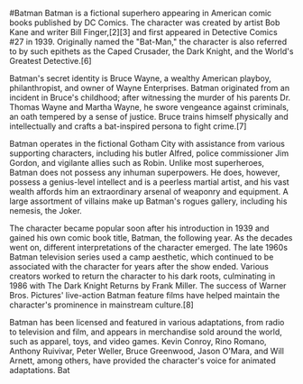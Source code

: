 #Batman
Batman is a fictional superhero appearing in American comic books published by DC Comics. The character was created by artist Bob Kane and writer Bill Finger,[2][3] and first appeared in Detective Comics #27 in 1939. Originally named the "Bat-Man," the character is also referred to by such epithets as the Caped Crusader, the Dark Knight, and the World's Greatest Detective.[6]

Batman's secret identity is Bruce Wayne, a wealthy American playboy, philanthropist, and owner of Wayne Enterprises. Batman originated from an incident in Bruce's childhood; after witnessing the murder of his parents Dr. Thomas Wayne and Martha Wayne, he swore vengeance against criminals, an oath tempered by a sense of justice. Bruce trains himself physically and intellectually and crafts a bat-inspired persona to fight crime.[7]

Batman operates in the fictional Gotham City with assistance from various supporting characters, including his butler Alfred, police commissioner Jim Gordon, and vigilante allies such as Robin. Unlike most superheroes, Batman does not possess any inhuman superpowers. He does, however, possess a genius-level intellect and is a peerless martial artist, and his vast wealth affords him an extraordinary arsenal of weaponry and equipment. A large assortment of villains make up Batman's rogues gallery, including his nemesis, the Joker.

The character became popular soon after his introduction in 1939 and gained his own comic book title, Batman, the following year. As the decades went on, different interpretations of the character emerged. The late 1960s Batman television series used a camp aesthetic, which continued to be associated with the character for years after the show ended. Various creators worked to return the character to his dark roots, culminating in 1986 with The Dark Knight Returns by Frank Miller. The success of Warner Bros. Pictures' live-action Batman feature films have helped maintain the character's prominence in mainstream culture.[8]

Batman has been licensed and featured in various adaptations, from radio to television and film, and appears in merchandise sold around the world, such as apparel, toys, and video games. Kevin Conroy, Rino Romano, Anthony Ruivivar, Peter Weller, Bruce Greenwood, Jason O'Mara, and Will Arnett, among others, have provided the character's voice for animated adaptations. Bat
